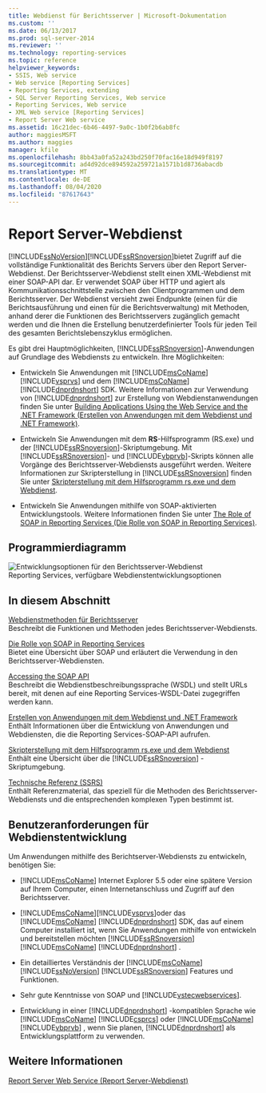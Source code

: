 ```yaml
---
title: Webdienst für Berichtsserver | Microsoft-Dokumentation
ms.custom: ''
ms.date: 06/13/2017
ms.prod: sql-server-2014
ms.reviewer: ''
ms.technology: reporting-services
ms.topic: reference
helpviewer_keywords:
- SSIS, Web service
- Web service [Reporting Services]
- Reporting Services, extending
- SQL Server Reporting Services, Web service
- Reporting Services, Web service
- XML Web service [Reporting Services]
- Report Server Web service
ms.assetid: 16c21dec-6b46-4497-9a0c-1b0f2b6ab8fc
author: maggiesMSFT
ms.author: maggies
manager: kfile
ms.openlocfilehash: 8bb43a0fa52a243bd250f70fac16e18d949f8197
ms.sourcegitcommit: ad4d92dce894592a259721a1571b1d8736abacdb
ms.translationtype: MT
ms.contentlocale: de-DE
ms.lasthandoff: 08/04/2020
ms.locfileid: "87617643"
---
```

# <a name="report-server-web-service"></a>Report Server-Webdienst
  [!INCLUDE[ssNoVersion](../../includes/ssnoversion-md.md)][!INCLUDE[ssRSnoversion](../../includes/ssrsnoversion-md.md)]bietet Zugriff auf die vollständige Funktionalität des Berichts Servers über den Report Server-Webdienst. Der Berichtsserver-Webdienst stellt einen XML-Webdienst mit einer SOAP-API dar. Er verwendet SOAP über HTTP und agiert als Kommunikationsschnittstelle zwischen den Clientprogrammen und dem Berichtsserver. Der Webdienst versieht zwei Endpunkte (einen für die Berichtsausführung und einen für die Berichtsverwaltung) mit Methoden, anhand derer die Funktionen des Berichtsservers zugänglich gemacht werden und die Ihnen die Erstellung benutzerdefinierter Tools für jeden Teil des gesamten Berichtslebenszyklus ermöglichen.  
  
 Es gibt drei Hauptmöglichkeiten, [!INCLUDE[ssRSnoversion](../../includes/ssrsnoversion-md.md)]-Anwendungen auf Grundlage des Webdiensts zu entwickeln. Ihre Möglichkeiten:  
  
-   Entwickeln Sie Anwendungen mit [!INCLUDE[msCoName](../../includes/msconame-md.md)] [!INCLUDE[vsprvs](../../includes/vsprvs-md.md)] und dem [!INCLUDE[msCoName](../../includes/msconame-md.md)] [!INCLUDE[dnprdnshort](../../includes/dnprdnshort-md.md)] SDK. Weitere Informationen zur Verwendung von [!INCLUDE[dnprdnshort](../../includes/dnprdnshort-md.md)] zur Erstellung von Webdienstanwendungen finden Sie unter [Building Applications Using the Web Service and the .NET Framework (Erstellen von Anwendungen mit dem Webdienst und .NET Framework)](../report-server-web-service/net-framework/building-applications-using-the-web-service-and-the-net-framework.md).  
  
-   Entwickeln Sie Anwendungen mit dem **RS**-Hilfsprogramm (RS.exe) und der [!INCLUDE[ssRSnoversion](../../includes/ssrsnoversion-md.md)]-Skriptumgebung. Mit [!INCLUDE[ssRSnoversion](../../includes/ssrsnoversion-md.md)]- und [!INCLUDE[vbprvb](../../includes/vbprvb-md.md)]-Skripts können alle Vorgänge des Berichtsserver-Webdiensts ausgeführt werden. Weitere Informationen zur Skripterstellung in [!INCLUDE[ssRSnoversion](../../includes/ssrsnoversion-md.md)] finden Sie unter [Skripterstellung mit dem Hilfsprogramm rs.exe und dem Webdienst](../tools/script-with-the-rs-exe-utility-and-the-web-service.md).  
  
-   Entwickeln Sie Anwendungen mithilfe von SOAP-aktivierten Entwicklungstools. Weitere Informationen finden Sie unter [The Role of SOAP in Reporting Services (Die Rolle von SOAP in Reporting Services)](../report-server-web-service/the-role-of-soap-in-reporting-services.md).  
  
## <a name="programming-diagram"></a>Programmierdiagramm  
 ![Entwicklungsoptionen für den Berichtsserver-Webdienst](../../../2014/reporting-services/media/reportserviceswebserviceprog-01.gif "Entwicklungsoptionen für den Berichtsserver-Webdienst")  
Reporting Services, verfügbare Webdienstentwicklungsoptionen  
  
## <a name="in-this-section"></a>In diesem Abschnitt  
 [Webdienstmethoden für Berichtsserver](../report-server-web-service/methods/report-server-web-service-methods.md)  
 Beschreibt die Funktionen und Methoden jedes Berichtsserver-Webdiensts.  
  
 [Die Rolle von SOAP in Reporting Services](../report-server-web-service/the-role-of-soap-in-reporting-services.md)  
 Bietet eine Übersicht über SOAP und erläutert die Verwendung in den Berichtsserver-Webdiensten.  
  
 [Accessing the SOAP API](../report-server-web-service/accessing-the-soap-api.md)  
 Beschreibt die Webdienstbeschreibungssprache (WSDL) und stellt URLs bereit, mit denen auf eine Reporting Services-WSDL-Datei zugegriffen werden kann.  
  
 [Erstellen von Anwendungen mit dem Webdienst und .NET Framework](../report-server-web-service/net-framework/building-applications-using-the-web-service-and-the-net-framework.md)  
 Enthält Informationen über die Entwicklung von Anwendungen und Webdiensten, die die Reporting Services-SOAP-API aufrufen.  
  
 [Skripterstellung mit dem Hilfsprogramm rs.exe und dem Webdienst](../tools/script-with-the-rs-exe-utility-and-the-web-service.md)  
 Enthält eine Übersicht über die [!INCLUDE[ssRSnoversion](../../includes/ssrsnoversion-md.md)] -Skriptumgebung.  
  
 [Technische Referenz (SSRS)](../../../2014/reporting-services/technical-reference-ssrs.md)  
 Enthält Referenzmaterial, das speziell für die Methoden des Berichtsserver-Webdiensts und die entsprechenden komplexen Typen bestimmt ist.  
  
## <a name="user-requirements-for-web-service-development"></a>Benutzeranforderungen für Webdienstentwicklung  
 Um Anwendungen mithilfe des Berichtserver-Webdiensts zu entwickeln, benötigen Sie:  
  
-   [!INCLUDE[msCoName](../../includes/msconame-md.md)] Internet Explorer 5.5 oder eine spätere Version auf Ihrem Computer, einen Internetanschluss und Zugriff auf den Berichtsserver.  
  
-   [!INCLUDE[msCoName](../../includes/msconame-md.md)][!INCLUDE[vsprvs](../../includes/vsprvs-md.md)]oder das [!INCLUDE[msCoName](../../includes/msconame-md.md)] [!INCLUDE[dnprdnshort](../../includes/dnprdnshort-md.md)] SDK, das auf einem Computer installiert ist, wenn Sie Anwendungen mithilfe von entwickeln und bereitstellen möchten [!INCLUDE[ssRSnoversion](../../includes/ssrsnoversion-md.md)] [!INCLUDE[msCoName](../../includes/msconame-md.md)] [!INCLUDE[dnprdnshort](../../includes/dnprdnshort-md.md)] .  
  
-   Ein detailliertes Verständnis der [!INCLUDE[msCoName](../../includes/msconame-md.md)] [!INCLUDE[ssNoVersion](../../includes/ssnoversion-md.md)] [!INCLUDE[ssRSnoversion](../../includes/ssrsnoversion-md.md)] Features und Funktionen.  
  
-   Sehr gute Kenntnisse von SOAP und [!INCLUDE[vstecwebservices](../../includes/vstecwebservices-md.md)].  
  
-   Entwicklung in einer [!INCLUDE[dnprdnshort](../../includes/dnprdnshort-md.md)] -kompatiblen Sprache wie [!INCLUDE[msCoName](../../includes/msconame-md.md)] [!INCLUDE[csprcs](../../includes/csprcs-md.md)] oder [!INCLUDE[msCoName](../../includes/msconame-md.md)] [!INCLUDE[vbprvb](../../includes/vbprvb-md.md)] , wenn Sie planen, [!INCLUDE[dnprdnshort](../../includes/dnprdnshort-md.md)] als Entwicklungsplattform zu verwenden.  
  
## <a name="see-also"></a>Weitere Informationen  
 [Report Server Web Service (Report Server-Webdienst)](../report-server-web-service/report-server-web-service.md)  
  
  
